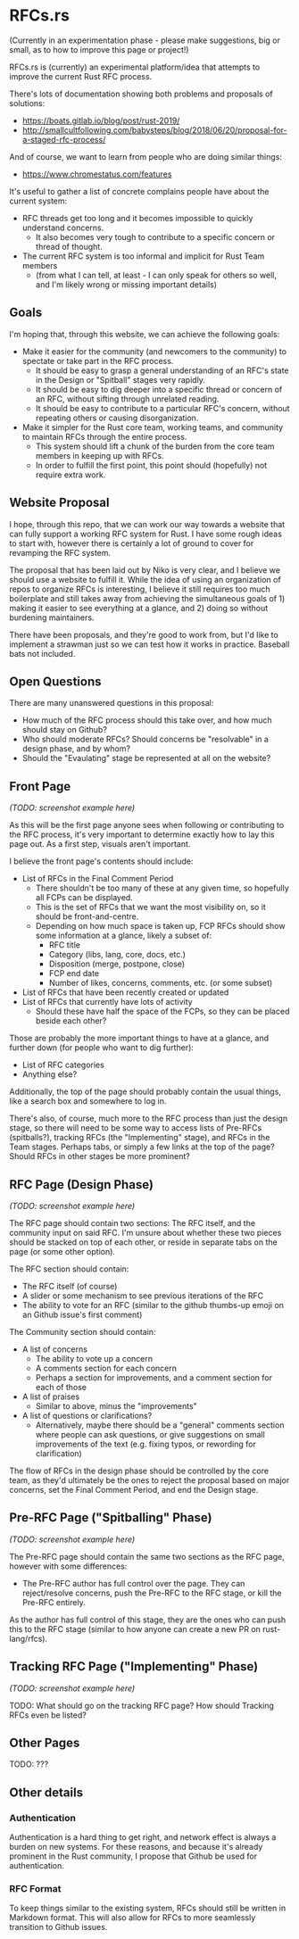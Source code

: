 # RFCs.rs

(Currently in an experimentation phase - please make suggestions, big or small, as to how to improve this page or project!)

RFCs.rs is (currently) an experimental platform/idea that attempts to improve the current Rust RFC process.

There's lots of documentation showing both problems and proposals of solutions:
- https://boats.gitlab.io/blog/post/rust-2019/
- http://smallcultfollowing.com/babysteps/blog/2018/06/20/proposal-for-a-staged-rfc-process/

And of course, we want to learn from people who are doing similar things:
- https://www.chromestatus.com/features

It's useful to gather a list of concrete complains people have about the current system:
- RFC threads get too long and it becomes impossible to quickly understand concerns.
  - It also becomes very tough to contribute to a specific concern or thread of thought.
- The current RFC system is too informal and implicit for Rust Team members
  - (from what I can tell, at least - I can only speak for others so well, and I'm likely wrong or missing important details)
  
## Goals

I'm hoping that, through this website, we can achieve the following goals:
- Make it easier for the community (and newcomers to the community) to spectate or take part in the RFC process.
  - It should be easy to grasp a general understanding of an RFC's state in the Design or "Spitball" stages very rapidly.
  - It should be easy to dig deeper into a specific thread or concern of an RFC, without sifting through unrelated
  reading.
  - It should be easy to contribute to a particular RFC's concern, without repeating others or causing disorganization.
- Make it simpler for the Rust core team, working teams, and community to maintain RFCs through the entire process.
  - This system should lift a chunk of the burden from the core team members in keeping up with RFCs.
  - In order to fulfill the first point, this point should (hopefully) not require extra work.
  
## Website Proposal

I hope, through this repo, that we can work our way towards a website that can fully support a working RFC system for Rust.
I have some rough ideas to start with, however there is certainly a lot of ground to cover for revamping the RFC system.

The proposal that has been laid out by Niko is very clear, and I believe we should use a website to fulfill it. While the
idea of using an organization of repos to organize RFCs is interesting, I believe it still requires too much boilerplate
and still takes away from achieving the simultaneous goals of 1) making it easier to see everything at a glance, and 2)
doing so without burdening maintainers.

There have been proposals, and they're good to work from, but I'd like to implement a strawman just so we can test how it
works in practice. Baseball bats not included.

## Open Questions

There are many unanswered questions in this proposal:
- How much of the RFC process should this take over, and how much should stay on Github?
- Who should moderate RFCs? Should concerns be "resolvable" in a design phase, and by whom?
- Should the "Evaulating" stage be represented at all on the website?

## Front Page

*(TODO: screenshot example here)*

As this will be the first page anyone sees when following or contributing to the RFC process, it's very important to
determine exactly how to lay this page out. As a first step, visuals aren't important.

I believe the front page's contents should include:
- List of RFCs in the Final Comment Period
  - There shouldn't be too many of these at any given time, so hopefully all FCPs can be displayed.
  - This is the set of RFCs that we want the most visibility on, so it should be front-and-centre.
  - Depending on how much space is taken up, FCP RFCs should show some information at a glance, likely a subset of:
    - RFC title
    - Category (libs, lang, core, docs, etc.)
    - Disposition (merge, postpone, close)
    - FCP end date
    - Number of likes, concerns, comments, etc. (or some subset)
- List of RFCs that have been recently created or updated
- List of RFCs that currently have lots of activity
  - Should these have half the space of the FCPs, so they can be placed beside each other?

Those are probably the more important things to have at a glance, and further down (for people who want to dig further):
- List of RFC categories
- Anything else?

Additionally, the top of the page should probably contain the usual things, like a search box and somewhere to log in.

There's also, of course, much more to the RFC process than just the design stage, so there will need to be some way to
access lists of Pre-RFCs (spitballs?), tracking RFCs (the "Implementing" stage), and RFCs in the Team stages.
Perhaps tabs, or simply a few links at the top of the page? Should RFCs in other stages be more prominent?

## RFC Page (Design Phase)

*(TODO: screenshot example here)*

The RFC page should contain two sections: The RFC itself, and the community input on said RFC. I'm unsure about whether
these two pieces should be stacked on top of each other, or reside in separate tabs on the page (or some other option).

The RFC section should contain:
- The RFC itself (of course)
- A slider or some mechanism to see previous iterations of the RFC
- The ability to vote for an RFC (similar to the github thumbs-up emoji on an Github issue's first comment)

The Community section should contain:
- A list of concerns
  - The ability to vote up a concern
  - A comments section for each concern
  - Perhaps a section for improvements, and a comment section for each of those
- A list of praises
  - Similar to above, minus the "improvements"
- A list of questions or clarifications?
  - Alternatively, maybe there should be a "general" comments section where people can ask questions, or give suggestions
  on small improvements of the text (e.g. fixing typos, or rewording for clarification)
  
The flow of RFCs in the design phase should be controlled by the core team, as they'd ultimately be the ones to reject
the proposal based on major concerns, set the Final Comment Period, and end the Design stage.

## Pre-RFC Page ("Spitballing" Phase)

*(TODO: screenshot example here)*

The Pre-RFC page should contain the same two sections as the RFC page, however with some differences:
- The Pre-RFC author has full control over the page. They can reject/resolve concerns, push the Pre-RFC to the RFC stage,
or kill the Pre-RFC entirely.

As the author has full control of this stage, they are the ones who can push this to the RFC stage (similar to how anyone
can create a new PR on rust-lang/rfcs).

## Tracking RFC Page ("Implementing" Phase)

*(TODO: screenshot example here)*

TODO: What should go on the tracking RFC page? How should Tracking RFCs even be listed?

## Other Pages

TODO: ???

## Other details

### Authentication

Authentication is a hard thing to get right, and network effect is always a burden on new systems. For these reasons,
and because it's already prominent in the Rust community, I propose that Github be used for authentication.

### RFC Format

To keep things similar to the existing system, RFCs should still be written in Markdown format. This will also allow for
RFCs to more seamlessly transition to Github issues.